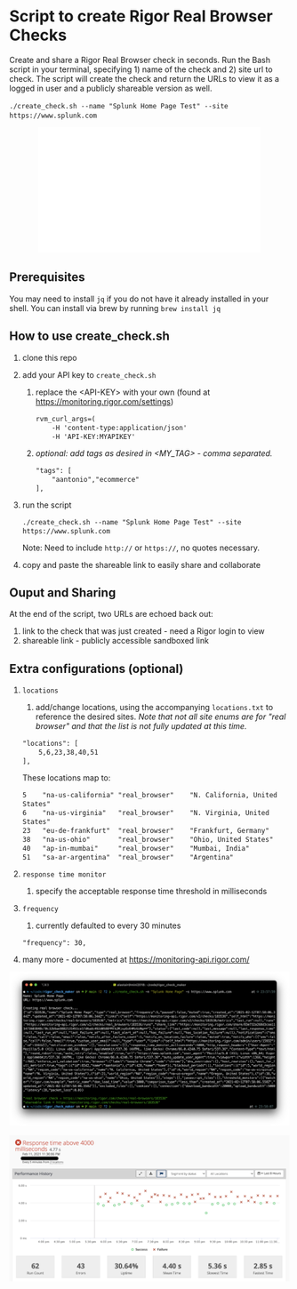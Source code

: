 # Script to create Rigor Real Browser Checks
Create and share a Rigor Real Browser check in seconds. Run the Bash script in your terminal, specifying 1) name of the check and 2) site url to check. The script will create the check and return the URLs to view it as a logged in user and a publicly shareable version as well.

`./create_check.sh --name "Splunk Home Page Test" --site https://www.splunk.com`

<p align="center">
  <img src="assets/checkmake.gif">
</p>

## Prerequisites
You may need to install `jq` if you do not have it already installed in your shell. You can install via brew by running `brew install jq`

## How to use create_check.sh
1. clone this repo
2. add your API key to `create_check.sh`
    1. replace the &lt;API-KEY&gt; with your own (found at https://monitoring.rigor.com/settings)
        ```
        rvm_curl_args=(
            -H 'content-type:application/json' 
            -H 'API-KEY:MYAPIKEY' 
        ```
    2. *optional: add tags as desired in &lt;MY_TAG&gt; - comma separated.*
        ```
        "tags": [
            "aantonio","ecommerce"
        ],
        ```
    
3. run the script 
    ```
    ./create_check.sh --name "Splunk Home Page Test" --site https://www.splunk.com
    ```
    Note: Need to include `http://` or `https://`, no quotes necessary.
4. copy and paste the shareable link to easily share and collaborate
## Ouput and Sharing
At the end of the script, two URLs are echoed back out:
1. link to the check that was just created - need a Rigor login to view
2. shareable link - publicly accessible sandboxed link


## Extra configurations (optional)
1. `locations`
    1. add/change locations, using the accompanying `locations.txt` to reference the desired sites. *Note that not all site enums are for "real browser" and that the list is not fully updated at this time.*
    ```
    "locations": [
        5,6,23,38,40,51     
    ],
    ```
    These locations map to:  
    ```
    5    "na-us-california" "real_browser"    "N. California, United States"
    6    "na-us-virginia"   "real_browser"    "N. Virginia, United States"
    23   "eu-de-frankfurt"  "real_browser"    "Frankfurt, Germany"
    38   "na-us-ohio"       "real_browser"    "Ohio, United States"
    40   "ap-in-mumbai"     "real_browser"    "Mumbai, India"
    51   "sa-ar-argentina"  "real_browser"    "Argentina"
    ```

2. `response time monitor`
    1. specify the acceptable response time threshold in milliseconds

3. `frequency`
    1. currently defaulted to every 30 minutes
    ```
    "frequency": 30,
    ```
4. many more - documented at https://monitoring-api.rigor.com/

![Check Created](assets/output.png)
<p align="center">
  <img src="assets/threshold.png">
</p>



